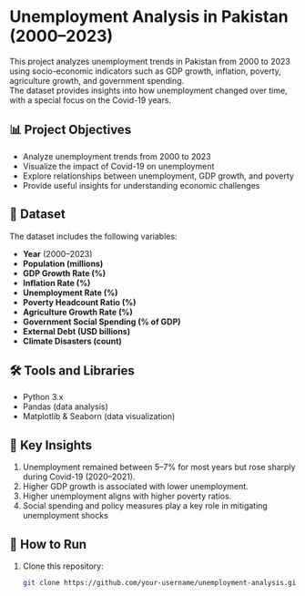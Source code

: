 # Unemployment Analysis in Pakistan (2000–2023)

This project analyzes unemployment trends in Pakistan from 2000 to 2023 using socio-economic indicators such as GDP growth, inflation, poverty, agriculture growth, and government spending.  
The dataset provides insights into how unemployment changed over time, with a special focus on the Covid-19 years.

## 📊 Project Objectives
- Analyze unemployment trends from 2000 to 2023  
- Visualize the impact of Covid-19 on unemployment  
- Explore relationships between unemployment, GDP growth, and poverty  
- Provide useful insights for understanding economic challenges  

## 📁 Dataset
The dataset includes the following variables:
- **Year** (2000–2023)  
- **Population (millions)**  
- **GDP Growth Rate (%)**  
- **Inflation Rate (%)**  
- **Unemployment Rate (%)**  
- **Poverty Headcount Ratio (%)**  
- **Agriculture Growth Rate (%)**  
- **Government Social Spending (% of GDP)**  
- **External Debt (USD billions)**  
- **Climate Disasters (count)**  

## 🛠️ Tools and Libraries
- Python 3.x  
- Pandas (data analysis)  
- Matplotlib & Seaborn (data visualization)  

## 📌 Key Insights
1. Unemployment remained between 5–7% for most years but rose sharply during Covid-19 (2020–2021).  
2. Higher GDP growth is associated with lower unemployment.  
3. Higher unemployment aligns with higher poverty ratios.  
4. Social spending and policy measures play a key role in mitigating unemployment shocks

## 🚀 How to Run
1. Clone this repository:  
   ```bash
   git clone https://github.com/your-username/unemployment-analysis.git
